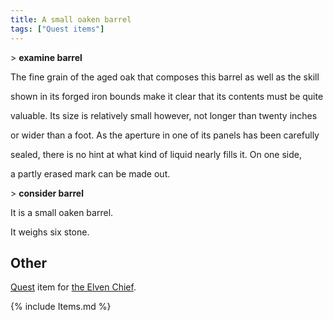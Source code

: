 ```yaml
---
title: A small oaken barrel
tags: ["Quest items"]
---
```

\> **examine barrel**

The fine grain of the aged oak that composes this barrel as well as the
skill

shown in its forged iron bounds make it clear that its contents must be
quite

valuable. Its size is relatively small however, not longer than twenty
inches

or wider than a foot. As the aperture in one of its panels has been
carefully

sealed, there is no hint at what kind of liquid nearly fills it. On one
side,

a partly erased mark can be made out.

\> **consider barrel**

It is a small oaken barrel.

It weighs six stone.

## Other

[Quest](Quest "wikilink") item for [the Elven
Chief](Quest#Elven_Chief "wikilink").

{% include Items.md %}
